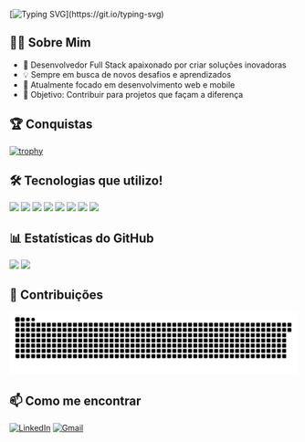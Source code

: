 [![Typing SVG](https://readme-typing-svg.demolab.com?font=Fira+Code&pause=1000&random=false&width=435&lines=Ol%C3%A1%2C+Meu+nome+%C3%A9+Lucas.;Meus+Contatos+est%C3%A1+Logo+Abaixo!;Fique+a+vontade+de+perguntar+algo!)](https://git.io/typing-svg)

## 👨‍💻 Sobre Mim
- 🚀 Desenvolvedor Full Stack apaixonado por criar soluções inovadoras
- 💡 Sempre em busca de novos desafios e aprendizados
- 🌱 Atualmente focado em desenvolvimento web e mobile
- 🎯 Objetivo: Contribuir para projetos que façam a diferença

## 🏆 Conquistas
[![trophy](https://github-profile-trophy.vercel.app/?username=Shinaiders&theme=onedark)](https://github.com/ryo-ma/github-profile-trophy)

## 🛠️ Tecnologias que utilizo!
<div>
  <img src="https://img.shields.io/badge/TypeScript-007ACC?style=for-the-badge&logo=typescript&logoColor=white"/>
  <img src="https://img.shields.io/badge/JavaScript-323330?style=for-the-badge&logo=javascript&logoColor=F7DF1E"/>
  <img src="https://img.shields.io/badge/Python-3776AB?style=for-the-badge&logo=python&logoColor=white"/>
  <img src="https://img.shields.io/badge/Node.js-43853D?style=for-the-badge&logo=node.js&logoColor=white"/>
  <img src="https://img.shields.io/badge/Express.js-404D59?style=for-the-badge"/>
  <img src="https://img.shields.io/badge/React-20232A?style=for-the-badge&logo=react&logoColor=61DAFB"/>
  <img src="https://img.shields.io/badge/React_Native-20232A?style=for-the-badge&logo=react&logoColor=61DAFB"/>
  <img src="https://img.shields.io/badge/PostgreSQL-316192?style=for-the-badge&logo=postgresql&logoColor=white"/>
</div>

## 📊 Estatísticas do GitHub
<div>
  <img height="180em" src="https://github-readme-stats.vercel.app/api?username=Shinaiders&show_icons=true&theme=dark&include_all_commits=true&count_private=true"/>
  <img height="180em" src="https://github-readme-stats.vercel.app/api/top-langs/?username=Shinaiders&layout=compact&langs_count=7&theme=dark"/>
</div>

## 🐍 Contribuições
<picture>
  <source media="(prefers-color-scheme: dark)" srcset="https://raw.githubusercontent.com/Shinaiders/Shinaiders/output/github-contribution-grid-snake-dark.svg">
  <source media="(prefers-color-scheme: light)" srcset="https://raw.githubusercontent.com/Shinaiders/Shinaiders/output/github-contribution-grid-snake.svg">
  <img alt="github contribution grid snake animation" src="https://raw.githubusercontent.com/Shinaiders/Shinaiders/output/github-contribution-grid-snake.svg">
</picture>

## 📫 Como me encontrar
[![LinkedIn](https://img.shields.io/badge/LinkedIn-0077B5?style=for-the-badge&logo=linkedin&logoColor=white)](https://www.linkedin.com/in/seu-linkedin)
[![Gmail](https://img.shields.io/badge/Gmail-D14836?style=for-the-badge&logo=gmail&logoColor=white)](mailto:seu-email@gmail.com)

<!--
**Shinaiders/Shinaiders** is a ✨ _special_ ✨ repository because its `README.md` (this file) appears on your GitHub profile.

Here are some ideas to get you started:

- 🔭 I'm currently working on ...
- 🌱 I'm currently learning ...
- 👯 I'm looking to collaborate on ...
- 🤔 I'm looking for help with ...
- 💬 Ask me about ...
- 📫 How to reach me: ...
- 😄 Pronouns: ...
- ⚡ Fun fact: ...
-->

